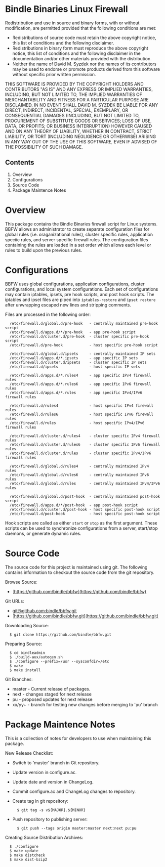 
Bindle Binaries Linux Firewall
===========================


Redistribution and use in source and binary forms, with or without
modification, are permitted provided that the following conditions are
met:

   * Redistributions of source code must retain the above copyright
     notice, this list of conditions and the following disclaimer.
   * Redistributions in binary form must reproduce the above copyright
     notice, this list of conditions and the following disclaimer in the
     documentation and/or other materials provided with the distribution.
   * Neither the name of David M. Syzdek nor the
     names of its contributors may be used to endorse or promote products
     derived from this software without specific prior written permission.

THIS SOFTWARE IS PROVIDED BY THE COPYRIGHT HOLDERS AND CONTRIBUTORS "AS
IS" AND ANY EXPRESS OR IMPLIED WARRANTIES, INCLUDING, BUT NOT LIMITED TO,
THE IMPLIED WARRANTIES OF MERCHANTABILITY AND FITNESS FOR A PARTICULAR
PURPOSE ARE DISCLAIMED. IN NO EVENT SHALL DAVID M. SYZDEK BE LIABLE FOR
ANY DIRECT, INDIRECT, INCIDENTAL, SPECIAL, EXEMPLARY, OR CONSEQUENTIAL
DAMAGES (INCLUDING, BUT NOT LIMITED TO, PROCUREMENT OF SUBSTITUTE GOODS OR
SERVICES; LOSS OF USE, DATA, OR PROFITS; OR BUSINESS INTERRUPTION) HOWEVER
CAUSED AND ON ANY THEORY OF LIABILITY, WHETHER IN CONTRACT, STRICT
LIABILITY, OR TORT (INCLUDING NEGLIGENCE OR OTHERWISE) ARISING IN ANY WAY
OUT OF THE USE OF THIS SOFTWARE, EVEN IF ADVISED OF THE POSSIBILITY OF
SUCH DAMAGE.


Contents
--------

   1. Overview
   2. Configurations
   3. Source Code
   4. Package Maintence Notes


Overview
========

This package contains the Bindle Binaries firewall script for Linux
systems. BBFW allows an administrator to create separate configuration
files for  global rules (i.e. oraganizational rules), cluster specific
rules, application speciic rules, and server specific firewall rules.
The configuration files containing the rules are loaded in a set order
which allows each level or rules to build upon the previous rules.


Configurations
==============

BBFW uses global configurations, application configurations, cluster
configurations, and local system configurations.  Each set of
configurations may contain iptables, ipsets, pre hook scripts, and post
hook scripts.  The iptables and ipset files are piped into `iptables-restore`
and `ipset restore` after unwrapping escaped new lines and stripping comments.

Files are processed in the following order:

      /etc/firewall.d/global.d/pre-hook   - centrally maintained pre-hook script
      /etc/firewall.d/apps.d/*/pre-hook   - app pre-hook script
      /etc/firewall.d/cluster.d/pre-hook  - cluster specific pre-hook script
      /etc/firewall.d/pre-hook            - host specific pre-hook script
      
      /etc/firewall.d/global.d/ipsets     - centrally maintained IP sets
      /etc/firewall.d/apps.d/*.ipsets     - app specific IP sets
      /etc/firewall.d/cluster.d/ipsets    - cluster specific IP sets
      /etc/firewall.d/ipsets              - host specific IP sets
      
      /etc/firewall.d/apps.d/*.rules4     - app specific IPv4 firewall rules
      /etc/firewall.d/apps.d/*.rules6     - app specific IPv6 firewall rules
      /etc/firewall.d/apps.d/*.rules      - app specific IPv4/IPv6 firewall rules
      
      /etc/firewall.d/rules4              - host specific IPv4 firewall rules
      /etc/firewall.d/rules6              - host specific IPv6 firewall rules
      /etc/firewall.d/rules               - host specific IPv4/IPv6 firewall rules
      
      /etc/firewall.d/cluster.d/rules4    - cluster specific IPv4 firewall rules
      /etc/firewall.d/cluster.d/rules6    - cluster specific IPv6 firewall rules
      /etc/firewall.d/cluster.d/rules     - cluster specific IPv4/IPv6 firewall rules
      
      /etc/firewall.d/global.d/rules4     - centrally maintained IPv4 rules
      /etc/firewall.d/global.d/rules6     - centrally maintained IPv6 rules
      /etc/firewall.d/global.d/rules      - centrally maintained IPv4/IPv6 rules
      
      /etc/firewall.d/global.d/post-hook  - centrally maintained post-hook script
      /etc/firewall.d/apps.d/*/post-hook  - app post-hook script
      /etc/firewall.d/cluster.d/post-hook - host specific post-hook script
      /etc/firewall.d/post-hook           - host specific post-hook script

Hook scripts are called as either `start` or `stop` as the first argument.
These scripts can be used to synchronize configurations from a server,
start/stop daemons, or generate dynamic rules.


Source Code
===========

The source code for this project is maintained using git.  The following
contains information to checkout the source code from the git repository.

Browse Source:

   * [https://github.com/bindle/bbfw](https://github.com/bindle/bbfw)

Git URLs:

   * [git@github.com:bindle/bbfw.git](git@github.com:bindle/bbfw.git)
   * [https://github.com/bindle/bbfw.git](https://github.com/bindle/bbfw.git)

Downloading Source:

      $ git clone https://github.com/bindle/bbfw.git

Preparing Source:

      $ cd bindleadmin
      $ ./build-aux/autogen.sh
      $ ./configure --prefix=/usr --sysconfdir=/etc
      $ make
      $ make install

Git Branches:

   - master - Current release of packages.
   - next   - changes staged for next release
   - pu     - proposed updates for next release
   - xx/yy+ - branch for testing new changes before merging to 'pu' branch


Package Maintence Notes
=======================

This is a collection of notes for developers to use when maintaining this package.

New Release Checklist:

   - Switch to 'master' branch in Git repository.
   - Update version in configure.ac.
   - Update date and version in ChangeLog.
   - Commit configure.ac and ChangeLog changes to repository.
   - Create tag in git repository:

           $ git tag -s v${MAJOR}.${MINOR}

   - Push repository to publishing server:

           $ git push --tags origin master:master next:next pu:pu

Creating Source Distribution Archives:

      $ ./configure
      $ make update
      $ make distcheck
      $ make dist-bzip2


